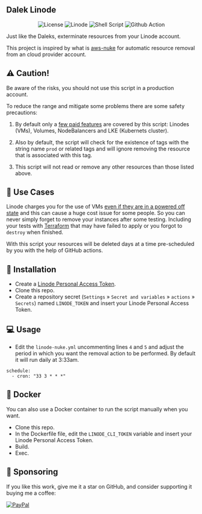<h2>Dalek Linode</h2>

<p align="center">
    <img alt="License" src="https://img.shields.io/badge/License-GPLv3-blue.svg?style=for-the-badge" />
    <img alt="Linode" src="https://img.shields.io/badge/Linode-00A95C?style=for-the-badge&logo=Linode&logoColor=white" />
    <img alt="Shell Script" src="https://img.shields.io/badge/Shell_Script-121011?style=for-the-badge&logo=gnu-bash&logoColor=white" />
    <img alt="Github Action " src="https://img.shields.io/badge/GitHub_Actions-2088FF?style=for-the-badge&logo=github-actions&logoColor=white" />
</p>

Just like the Daleks, exterminate resources from your Linode account.

This project is inspired by what is <a href="https://github.com/rebuy-de/aws-nuke" target="_blank">aws-nuke</a> for automatic resource removal from an cloud provider account.

## ⚠️ Caution!

Be aware of the risks, you should not use this script in a production account.

To reduce the range and mitigate some problems there are some safety precautions:

1. By default only a [few paid features](https://www.linode.com/pricing/) are covered by this script: Linodes (VMs), Volumes, NodeBalancers and LKE (Kubernets cluster).

2. Also by default, the script will check for the existence of tags with the string name `prod` or related tags and will ignore removing the resource that is associated with this tag.

3. This script will not read or remove any other resources than those listed above.


## 💸 Use Cases

Linode charges you for the use of VMs [even if they are in a powered off state](https://www.linode.com/docs/products/platform/billing/#will-i-be-billed-for-powered-off-or-unused-services) and this can cause a huge cost issue for some people. So you can never simply forget to remove your instances after some testing. Including your tests with [Terraform](https://www.terraform.io/) that may have failed to apply or you forgot to `destroy` when finished.

With this script your resources will be deleted days at a time pre-scheduled by you with the help of GitHub actions.

## 🚀 Installation

- Create a [Linode Personal Access Token](https://www.linode.com/docs/products/tools/api/guides/manage-api-tokens/).
- Clone this repo.
- Create a repository secret (`Settings` » `Secret and variables` » `actions` » `Secrets`) named `LINODE_TOKEN` and insert your Linode Personal Access Token.

## 💻 Usage

- Edit the `linode-nuke.yml` uncommenting lines `4` and `5` and adjust the period in which you want the removal action to be performed. By default it will run daily at 3:33am.

```
schedule:
  - cron: "33 3 * * *"
```

## 🐳 Docker

You can also use a Docker container to run the script manually when you want.

- Clone this repo.
- In the Dockerfile file, edit the `LINODE_CLI_TOKEN` variable and insert your Linode Personal Access Token.
- Build.
- Exec.

## 🎁 Sponsoring

If you like this work, give me it a star on GitHub, and consider supporting it buying me a coffee:

[![PayPal](https://img.shields.io/badge/PayPal-00457C?style=for-the-badge&logo=paypal&logoColor=white)](https://www.paypal.com/donate/?business=VUS6R8TX53NTS&no_recurring=0&currency_code=USD)